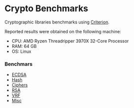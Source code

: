 # Crypto Benchmarks

Cryptographic libraries benchmarks using [Criterion](https://crates.io/crates/criterion).

Reported results were obtained on the following machine:
- CPU: AMD Ryzen Threadripper 3970X 32-Core Processor
- RAM: 64 GB
- OS: Linux

### Benchmars

* [ECDSA](ecdsa/README.md)
* [Hash](hash/README.md)
* [Ciphers](ciphers/README.md)
* [RSA](rsa/README.md)
* [VRF](vrf/README.md)
* [Misc](misc/README.md)
